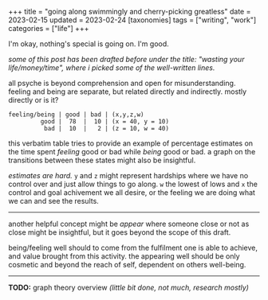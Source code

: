 +++
title = "going along swimmingly and cherry-picking greatless"
date = 2023-02-15
updated = 2023-02-24
[taxonomies]
tags = ["writing", "work"]
categories = ["life"]
+++

I'm okay, nothing's special is going on. I'm good.

<!-- more -->

*some of this post has been drafted before under the title: "wasting your
life/money/time", where i picked some of the well-written lines.*

all psyche is beyond comprehension and open for misunderstanding. feeling and
being are separate, but related directly and indirectly. mostly directly or is
it?

```
feeling/being | good | bad | (x,y,z,w)
         good |  78  |  10 | (x = 40, y = 10)
          bad |  10  |   2 | (z = 10, w = 40)
```

this verbatim table tries to provide an example of percentage estimates on the
time spent *feeling* good or bad while *being* good or bad. a graph on the
transitions between these states might also be insightful.

*estimates are hard.* `y` and `z` might represent hardships where we have no
control over and just allow things to go along. `w` the lowest of lows and `x`
the control and goal achivement we all desire, or the feeling we are doing what
we can and see the results.

---
another helpful concept might be *appear* where someone close or not as close
might be insightful, but it goes beyond the scope of this draft.

being/feeling well should to come from the fulfilment one is able to achieve,
and value brought from this activity. the appearing well should be only cosmetic
and beyond the reach of self, dependent on others well-being.

---
**TODO:** graph theory overview *(little bit done, not much, research mostly)*
